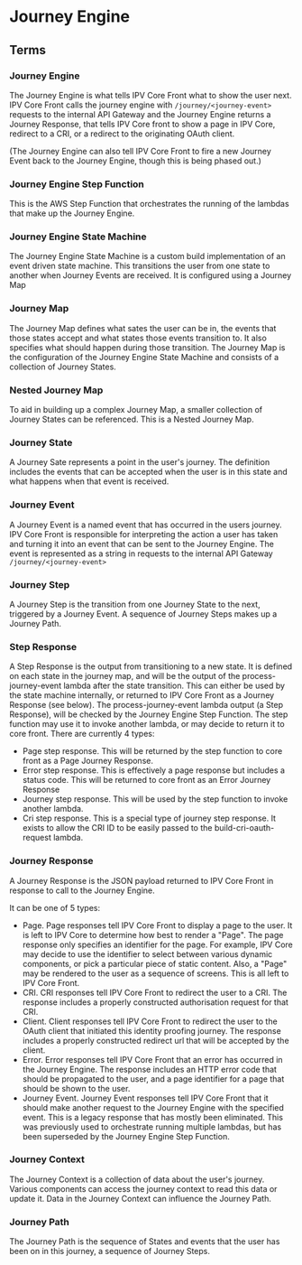# Journey Engine

## Terms

### Journey Engine

The Journey Engine is what tells IPV Core Front what to show the user next. IPV Core Front calls the journey engine with `/journey/<journey-event>` requests to the internal API Gateway and the Journey Engine returns a Journey Response, that tells IPV Core front to show a page in IPV Core, redirect to a CRI, or a redirect to the originating OAuth client.

(The Journey Engine can also tell IPV Core Front to fire a new Journey Event back to the Journey Engine, though this is being phased out.)

### Journey Engine Step Function

This is the AWS Step Function that orchestrates the running of the lambdas that make up the Journey Engine.

### Journey Engine State Machine

The Journey Engine State Machine is a custom build implementation of an event driven state machine. This transitions the user from one state to another when Journey Events are received. It is configured using a Journey Map

### Journey Map

The Journey Map defines what sates the user can be in, the events that those states accept and what states those events transition to. It also specifies what should happen during those transition. The Journey Map is the configuration of the Journey Engine State Machine and consists of a collection of Journey States.

### Nested Journey Map

To aid in building up a complex Journey Map, a smaller collection of Journey States can be referenced. This is a Nested Journey Map.

### Journey State

A Journey Sate represents a point in the user's journey. The definition includes the events that can be accepted when the user is in this state and what happens when that event is received.

### Journey Event

A Journey Event is a named event that has occurred in the users journey. IPV Core Front is responsible for interpreting the action a user has taken and turning it into an event that can be sent to the Journey Engine. The event is represented as a string in requests to the internal API Gateway `/journey/<journey-event>`

### Journey Step

A Journey Step is the transition from one Journey State to the next, triggered by a Journey Event. A sequence of Journey Steps makes up a Journey Path.

### Step Response

A Step Response is the output from transitioning to a new state. It is defined on each state in the journey map, and will be the output of the process-journey-event lambda after the state transition. This can either be used by the state machine internally, or returned to IPV Core Front as a Journey Response (see below).
The process-journey-event lambda output (a Step Response), will be checked by the Journey Engine Step Function. The step function may use it to invoke another lambda, or may decide to return it to core front.
There are currently 4 types:

* Page step response. This will be returned by the step function to core front as a Page Journey Response.
* Error step response. This is effectively a page response but includes a status code. This will be returned to core front as an Error Journey Response
* Journey step response. This will be used by the step function to invoke another lambda.
* Cri step response. This is a special type of journey step response. It exists to allow the CRI ID to be easily passed to the build-cri-oauth-request lambda.

### Journey Response

A Journey Response is the JSON payload returned to IPV Core Front in response to call to the Journey Engine.

It can be one of 5 types:

* Page. Page responses tell IPV Core Front to display a page to the user. It is left to IPV Core to determine how best to render a "Page". The page response only specifies an identifier for the page. For example, IPV Core may decide to use the identifier to select between various dynamic components, or pick a particular piece of static content. Also, a "Page" may be rendered to the user as a sequence of screens. This is all left to IPV Core Front.
* CRI. CRI responses tell IPV Core Front to redirect the user to a CRI. The response includes a properly constructed authorisation request for that CRI.
* Client. Client responses tell IPV Core Front to redirect the user to the OAuth client that initiated this identity proofing journey. The response includes a properly constructed redirect url that will be accepted by the client.
* Error. Error responses tell IPV Core Front that an error has occurred in the Journey Engine. The response includes an HTTP error code that should be propagated to the user, and a page identifier for a page that should be shown to the user.
* Journey Event. Journey Event responses tell IPV Core Front that it should make another request to the Journey Engine with the specified event. This is a legacy response that has mostly been eliminated. This was previously used to orchestrate running multiple lambdas, but has been superseded by the Journey Engine Step Function.

### Journey Context

The Journey Context is a collection of data about the user's journey. Various components can access the journey context to read this data or update it. Data in the Journey Context can influence the Journey Path.

### Journey Path

The Journey Path is the sequence of States and events that the user has been on in this journey, a sequence of Journey Steps.
